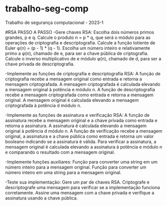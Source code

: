 # trabalho-seg-comp
Trabalho de segurança computacional - 2023-1

#RSA PASSO A PASSO
-Gere chaves RSA:
     Escolha dois números primos grandes, p e q.
     Calcule o produto n = p * q, que será o módulo para as operações de criptografia e descriptografia.
     Calcule a função totiente de Euler φ(n) = (p - 1) * (q - 1).
     Escolha um número inteiro e relativamente primo a φ(n), chamado de e, para ser a chave pública de criptografia.
     Calcule o inverso multiplicativo de e módulo φ(n), chamado de d, para ser a chave privada de descriptografia.

  -Implemente as funções de criptografia e descriptografia RSA:
     A função de criptografia recebe a mensagem original como entrada e retorna a mensagem criptografada.
     A mensagem criptografada é calculada elevando a mensagem original à potência e módulo n.
     A função de descriptografia recebe a mensagem criptografada como entrada e retorna a mensagem original.
     A mensagem original é calculada elevando a mensagem criptografada à potência d módulo n.

-Implemente as funções de assinatura e verificação RSA:
     A função de assinatura recebe a mensagem original e a chave privada como entrada e retorna a assinatura.
     A assinatura é calculada elevando a mensagem original à potência d módulo n.
     A função de verificação recebe a mensagem original, a assinatura e a chave pública como entrada e retorna um valor booleano indicando se a assinatura é válida.
     Para verificar a assinatura, a mensagem original é calculada elevando a assinatura à potência e módulo n e comparando o resultado com a mensagem original.

  -Implemente funções auxiliares:
     Função para converter uma string em um número inteiro para a mensagem original.
     Função para converter um número inteiro em uma string para a mensagem original.

 -Teste sua implementação:
     Gere um par de chaves RSA.
     Criptografe e descriptografe uma mensagem para verificar se a implementação funciona corretamente.
     Assine uma mensagem com a chave privada e verifique a assinatura usando a chave pública.
